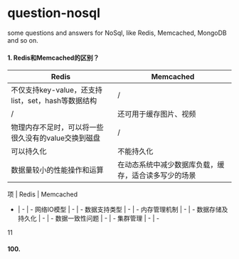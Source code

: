 # question-nosql
some questions and answers for NoSql, like Redis, Memcached, MongoDB and so on.

#### 1. Redis和Memcached的区别？
Redis | Memcached
-|-
不仅支持key-value，还支持list，set，hash等数据结构 | /
/ | 还可用于缓存图片、视频
物理内存不足时，可以将一些很久没有的value交换到磁盘 | /
可以持久化 | 不能持久化
数据量较小的性能操作和运算 | 在动态系统中减少数据库负载，缓存，适合读多写少的场景

项 | Redis | Memcached
- | - | -
网络IO模型 | - | -
数据支持类型 | - | -
内存管理机制 | - | -
数据存储及持久化 | - | -
数据一致性问题 | - | -
集群管理 | - | -

11










#### 100.
